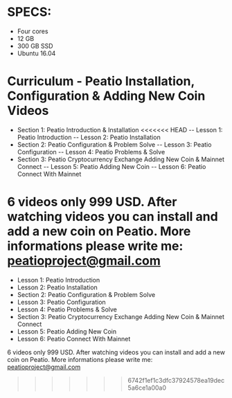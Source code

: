 SPECS:
=====================================

- Four cores
- 12 GB 
- 300 GB SSD
- Ubuntu 16.04

Curriculum - Peatio Installation, Configuration & Adding New Coin Videos
=====================================

- Section 1: Peatio Introduction & Installation
<<<<<<< HEAD
-- Lesson 1: Peatio Introduction
-- Lesson 2: Peatio Installation
- Section 2: Peatio Configuration & Problem Solve
-- Lesson 3: Peatio Configuration
-- Lesson 4: Peatio Problems & Solve
- Section 3: Peatio Cryptocurrency Exchange Adding New Coin & Mainnet Connect
-- Lesson 5: Peatio Adding New Coin
-- Lesson 6: Peatio Connect With Mainnet

6 videos only 999 USD. After watching videos you can install and add a new coin on Peatio. More informations please write me: peatioproject@gmail.com
=======
- Lesson 1: Peatio Introduction
- Lesson 2: Peatio Installation
- Section 2: Peatio Configuration & Problem Solve
- Lesson 3: Peatio Configuration
- Lesson 4: Peatio Problems & Solve
- Section 3: Peatio Cryptocurrency Exchange Adding New Coin & Mainnet Connect
- Lesson 5: Peatio Adding New Coin
- Lesson 6: Peatio Connect With Mainnet

6 videos only 999 USD. After watching videos you can install and add a new coin on Peatio. More informations please write me: peatioproject@gmail.com
>>>>>>> 6742f1ef1c3dfc37924578ea19dec5a6ce1a00a0
